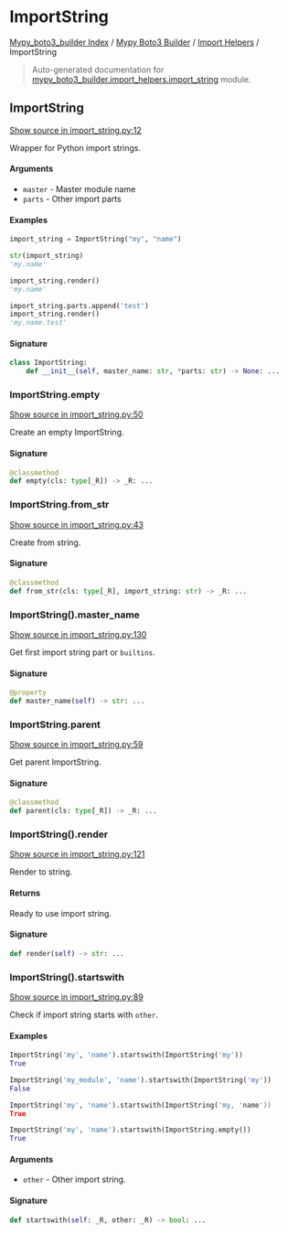 # ImportString

[Mypy_boto3_builder Index](../../README.md#mypy_boto3_builder-index) / [Mypy Boto3 Builder](../index.md#mypy-boto3-builder) / [Import Helpers](./index.md#import-helpers) / ImportString

> Auto-generated documentation for [mypy_boto3_builder.import_helpers.import_string](https://github.com/youtype/mypy_boto3_builder/blob/main/mypy_boto3_builder/import_helpers/import_string.py) module.

## ImportString

[Show source in import_string.py:12](https://github.com/youtype/mypy_boto3_builder/blob/main/mypy_boto3_builder/import_helpers/import_string.py#L12)

Wrapper for Python import strings.

#### Arguments

- `master` - Master module name
- `parts` - Other import parts

#### Examples

```python
import_string = ImportString("my", "name")

str(import_string)
'my.name'

import_string.render()
'my.name'

import_string.parts.append('test')
import_string.render()
'my.name.test'
```

#### Signature

```python
class ImportString:
    def __init__(self, master_name: str, *parts: str) -> None: ...
```

### ImportString.empty

[Show source in import_string.py:50](https://github.com/youtype/mypy_boto3_builder/blob/main/mypy_boto3_builder/import_helpers/import_string.py#L50)

Create an empty ImportString.

#### Signature

```python
@classmethod
def empty(cls: type[_R]) -> _R: ...
```

### ImportString.from_str

[Show source in import_string.py:43](https://github.com/youtype/mypy_boto3_builder/blob/main/mypy_boto3_builder/import_helpers/import_string.py#L43)

Create from string.

#### Signature

```python
@classmethod
def from_str(cls: type[_R], import_string: str) -> _R: ...
```

### ImportString().master_name

[Show source in import_string.py:130](https://github.com/youtype/mypy_boto3_builder/blob/main/mypy_boto3_builder/import_helpers/import_string.py#L130)

Get first import string part or `builtins`.

#### Signature

```python
@property
def master_name(self) -> str: ...
```

### ImportString.parent

[Show source in import_string.py:59](https://github.com/youtype/mypy_boto3_builder/blob/main/mypy_boto3_builder/import_helpers/import_string.py#L59)

Get parent ImportString.

#### Signature

```python
@classmethod
def parent(cls: type[_R]) -> _R: ...
```

### ImportString().render

[Show source in import_string.py:121](https://github.com/youtype/mypy_boto3_builder/blob/main/mypy_boto3_builder/import_helpers/import_string.py#L121)

Render to string.

#### Returns

Ready to use import string.

#### Signature

```python
def render(self) -> str: ...
```

### ImportString().startswith

[Show source in import_string.py:89](https://github.com/youtype/mypy_boto3_builder/blob/main/mypy_boto3_builder/import_helpers/import_string.py#L89)

Check if import string starts with `other`.

#### Examples

```python
ImportString('my', 'name').startswith(ImportString('my'))
True

ImportString('my_module', 'name').startswith(ImportString('my'))
False

ImportString('my', 'name').startswith(ImportString('my, 'name'))
True

ImportString('my', 'name').startswith(ImportString.empty())
True
```

#### Arguments

- `other` - Other import string.

#### Signature

```python
def startswith(self: _R, other: _R) -> bool: ...
```
